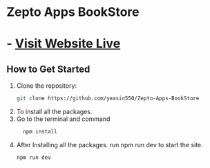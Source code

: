 # Zepto Apps BookStore


# - [Visit Website Live](https://github.com](https://superlative-rugelach-267c18.netlify.app/))


## How to Get Started

1. Clone the repository:
   ```bash
   git clone https://github.com/yeasin550/Zepto-Apps-BookStore
2. To install all the packages.
3. Go to the terminal and command
   ```bash
     npm install
4. After Installing all the packages. run npm run dev to start the site.
   ```bash
   npm run dev








